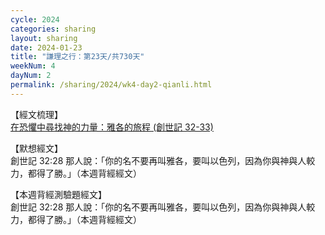 ```yaml
---
cycle: 2024
categories: sharing
layout: sharing
date: 2024-01-23
title: "謙理之行：第23天/共730天"
weekNum: 4
dayNum: 2
permalink: /sharing/2024/wk4-day2-qianli.html
---
```


【經文梳理】  
<a href="httpyoutube:" target="_blank">在恐懼中尋找神的力量：雅各的旅程 (創世記 32-33)</a>

【默想經文】  
創世記 32:28 那人說：「你的名不要再叫雅各，要叫以色列，因為你與神與人較力，都得了勝。」（本週背經經文）

【本週背經測驗題經文】  
創世記 32:28 那人說：「你的名不要再叫雅各，要叫以色列，因為你與神與人較力，都得了勝。」（本週背經經文）